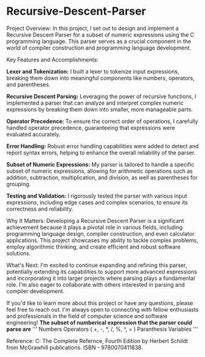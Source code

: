 # Recursive-Descent-Parser
Project Overview:
       In this project, I set out to design and implement a Recursive Descent Parser for a subset of numeric expressions using the C programming language. This parser serves as a crucial component in the world of compiler construction and programming language development.
       
Key Features and Accomplishments:

**Lexer and Tokenization:** 
           I built a lexer to tokenize input expressions, breaking them down into meaningful components like numbers, operators, and parentheses.

**Recursive Descent Parsing:** 
           Leveraging the power of recursive functions, I implemented a parser that can analyze and interpret complex numeric expressions by breaking them down into smaller, more manageable parts.

**Operator Precedence:** 
           To ensure the correct order of operations, I carefully handled operator precedence, guaranteeing that expressions were evaluated accurately.

**Error Handling:** 
           Robust error handling capabilities were added to detect and report syntax errors, helping to enhance the overall reliability of the parser.

**Subset of Numeric Expressions:** 
           My parser is tailored to handle a specific subset of numeric expressions, allowing for arithmetic operations such as addition, subtraction, multiplication, and division, as well as parentheses for grouping.

**Testing and Validation:** 
           I rigorously tested the parser with various input expressions, including edge cases and complex scenarios, to ensure its correctness and reliability.

Why It Matters:
Developing a Recursive Descent Parser is a significant achievement because it plays a pivotal role in various fields, including programming language design, compiler construction, and even calculator applications. This project showcases my ability to tackle complex problems, employ algorithmic thinking, and create efficient and robust software solutions.

What's Next:
I'm excited to continue expanding and refining this parser, potentially extending its capabilities to support more advanced expressions and incorporating it into larger projects where parsing plays a fundamental role. I'm also eager to collaborate with others interested in parsing and compiler development.

If you'd like to learn more about this project or have any questions, please feel free to reach out. I'm always open to connecting with fellow enthusiasts and professionals in the field of computer science and software engineering!
**The subset of numberical expression that the parser could parse are**
      '''
        Numbers
        Operators ( +, -, *, /, %, ^, = )
        Paranthesis
        Variables
       ''' 

Reference: C: The Complete Refernce, Fourth Edition by Herbert Schildt 
from McGrawhill publications.
ISBN - 9780070411838.
